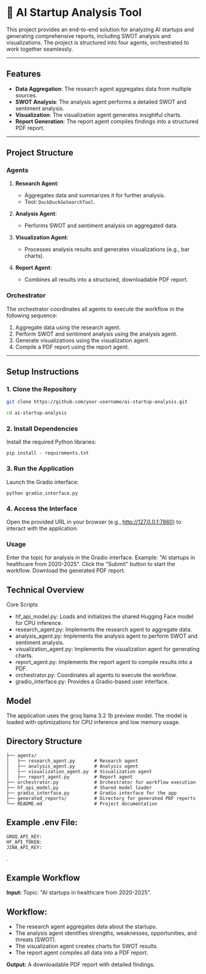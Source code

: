 # **🔎 AI Startup Analysis Tool**

This project provides an end-to-end solution for analyzing AI startups and generating comprehensive reports, including SWOT analysis and visualizations. The project is structured into four agents, orchestrated to work together seamlessly.

---

## **Features**
- **Data Aggregation**: The research agent aggregates data from multiple sources.
- **SWOT Analysis**: The analysis agent performs a detailed SWOT and sentiment analysis.
- **Visualization**: The visualization agent generates insightful charts.
- **Report Generation**: The report agent compiles findings into a structured PDF report.

---

## **Project Structure**
### **Agents**
1. **Research Agent**:
   - Aggregates data and summarizes it for further analysis.
   - Tool: `DuckDuckGoSearchTool`.

2. **Analysis Agent**:
   - Performs SWOT and sentiment analysis on aggregated data.

3. **Visualization Agent**:
   - Processes analysis results and generates visualizations (e.g., bar charts).

4. **Report Agent**:
   - Combines all results into a structured, downloadable PDF report.

### **Orchestrator**
The orchestrator coordinates all agents to execute the workflow in the following sequence:
1. Aggregate data using the research agent.
2. Perform SWOT and sentiment analysis using the analysis agent.
3. Generate visualizations using the visualization agent.
4. Compile a PDF report using the report agent.

---

## **Setup Instructions**

### **1. Clone the Repository**
```bash
git clone https://github.com/your-username/ai-startup-analysis.git

cd ai-startup-analysis
```
### **2. Install Dependencies**
Install the required Python libraries:
```
pip install - requirements.txt
```

### **3. Run the Application**
Launch the Gradio interface:
```
python gradio_interface.py
```
### **4. Access the Interface**
Open the provided URL in your browser (e.g., http://127.0.0.1:7860) to interact with the application.

### **Usage**
Enter the topic for analysis in the Gradio interface.
Example: "AI startups in healthcare from 2020-2025".
Click the "Submit" button to start the workflow.
Download the generated PDF report.
## Technical Overview
Core Scripts
- hf_api_model.py: Loads and initializes the shared Hugging Face model for CPU inference.
- research_agent.py: Implements the research agent to aggregate data.
- analysis_agent.py: Implements the analysis agent to perform SWOT and sentiment analysis.
- visualization_agent.py: Implements the visualization agent for generating charts.
- report_agent.py: Implements the report agent to compile results into a PDF.
- orchestrator.py: Coordinates all agents to execute the workflow.
- gradio_interface.py: Provides a Gradio-based user interface.
## Model
The application uses the groq llama 3.2 1b preview model. The model is loaded with optimizations for CPU inference and low memory usage.

## Directory Structure
```
├── agents/
│   ├── research_agent.py       # Research agent
│   ├── analysis_agent.py       # Analysis agent
│   ├── visualization_agent.py  # Visualization agent
│   ├── report_agent.py         # Report agent
├── orchestrator.py             # Orchestrator for workflow execution
├── hf_api_model.py             # Shared model loader
├── gradio_interface.py         # Gradio interface for the app
├── generated_reports/          # Directory for generated PDF reports
└── README.md                   # Project documentation

```

## Example .env File:
```
GROQ_API_KEY:
HF_API_TOKEN:
JINA_API_KEY:
```

.


## Example Workflow
**Input:**
Topic: "AI startups in healthcare from 2020-2025".
## Workflow:
- The research agent aggregates data about the startups.
- The analysis agent identifies strengths, weaknesses, opportunities, and threats (SWOT).
- The visualization agent creates charts for SWOT results.
- The report agent compiles all data into a PDF report.



**Output:**
A downloadable PDF report with detailed findings.
